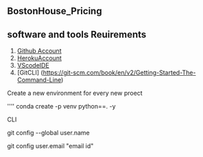 ## BostonHouse_Pricing
## software and tools Reuirements
1. [Github Account](https://github.com)
2. [HerokuAccount](https://heroku.com)
3. [VScodeIDE](https://code.visualstudio.com/)
4. [GitCLI] (https://git-scm.com/book/en/v2/Getting-Started-The-Command-Line)


Create a new environment for every new proect

''''
conda create -p venv python==. -y


CLI

git config --global user.name

git config user.email "email id"



